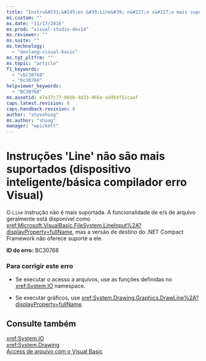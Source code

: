 ```yaml
---
title: "Instru&#231;&#245;es &#39;Line&#39; n&#227;o s&#227;o mais suportados (dispositivo inteligente/b&#225;sica compilador erro Visual) | Microsoft Docs"
ms.custom: ""
ms.date: "11/17/2016"
ms.prod: "visual-studio-dev14"
ms.reviewer: ""
ms.suite: ""
ms.technology: 
  - "devlang-visual-basic"
ms.tgt_pltfrm: ""
ms.topic: "article"
f1_keywords: 
  - "vbc30768"
  - "bc30768"
helpviewer_keywords: 
  - "BC30768"
ms.assetid: e7a17c77-06bb-4d33-966e-addb4f51caaf
caps.latest.revision: 8
caps.handback.revision: 8
author: "stevehoag"
ms.author: "shoag"
manager: "wpickett"
---
```

# Instru&#231;&#245;es &#39;Line&#39; n&#227;o s&#227;o mais suportados (dispositivo inteligente/b&#225;sica compilador erro Visual)
O `Line` instrução não é mais suportada. A funcionalidade de e\/s de arquivo geralmente está disponível como <xref:Microsoft.VisualBasic.FileSystem.LineInput%2A?displayProperty=fullName>, mas a versão de destino do .NET Compact Framework não oferece suporte a ele.  
  
 **ID do erro:** BC30768  
  
### Para corrigir este erro  
  
-   Se executar o acesso a arquivos, use as funções definidas no <xref:System.IO> namespace.  
  
-   Se executar gráficos, use <xref:System.Drawing.Graphics.DrawLine%2A?displayProperty=fullName>.  
  
## Consulte também  
 <xref:System.IO>   
 <xref:System.Drawing>   
 [Access de arquivo com o Visual Basic](../../visual-basic/developing-apps/programming/drives-directories-files/file-access.md)